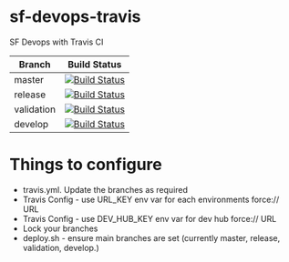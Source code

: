 # sf-devops-travis
SF Devops with Travis CI


Branch|Build Status
------|------------
master|[![Build Status](https://api.travis-ci.org/vorno-crole/sf-devops-travis.svg?branch=master)](https://travis-ci.com/github/vorno-crole/sf-devops-travis)
release|[![Build Status](https://api.travis-ci.org/vorno-crole/sf-devops-travis.svg?branch=release)](https://travis-ci.com/github/vorno-crole/sf-devops-travis)
validation|[![Build Status](https://api.travis-ci.org/vorno-crole/sf-devops-travis.svg?branch=validation)](https://travis-ci.com/github/vorno-crole/sf-devops-travis)
develop|[![Build Status](https://api.travis-ci.org/vorno-crole/sf-devops-travis.svg?branch=develop)](https://travis-ci.com/github/vorno-crole/sf-devops-travis)


# Things to configure
- travis.yml. Update the branches as required
- Travis Config - use URL_KEY env var for each environments force:// URL
- Travis Config - use DEV_HUB_KEY env var for dev hub force:// URL
- Lock your branches
- deploy.sh - ensure main branches are set (currently master, release, validation, develop.)

